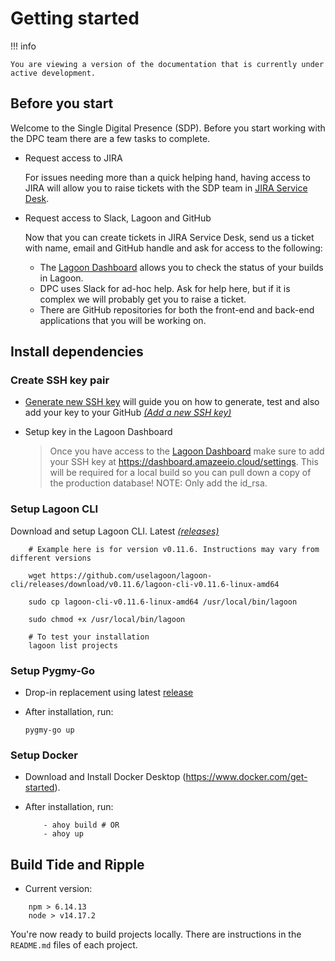 # Getting started

!!! info
    
    You are viewing a version of the documentation that is currently under 
    active development.
 
## Before you start

Welcome to the Single Digital Presence (SDP). Before you start working
with the DPC team there are a few tasks to complete.

- Request access to JIRA
    
    For issues needing more than a quick helping hand, having access to JIRA
    will allow you to raise tickets with the SDP team in [JIRA Service Desk](https://support.sdp.vic.gov.au/).

- Request access to Slack, Lagoon and GitHub

    Now that you can create tickets in JIRA Service Desk, send us a ticket with name, email and GitHub handle
    and ask for access to the following:

    - The [Lagoon Dashboard](https://dashboard.amazeeio.cloud/projects/) allows you to check the status of your
    builds in Lagoon.
    - DPC uses Slack for ad-hoc help. Ask for help here, but if it is complex we will probably get you to raise a
    ticket.
    - There are GitHub repositories for both the front-end and back-end applications that you will be working on.

## Install dependencies

### Create SSH key pair

- [Generate new SSH key](https://docs.github.com/en/authentication/connecting-to-github-with-ssh/generating-a-new-ssh-key-and-adding-it-to-the-ssh-agent) will guide you on how to generate, test and also add your key to your GitHub [*(Add a new SSH key)*](https://docs.github.com/en/authentication/connecting-to-github-with-ssh/adding-a-new-ssh-key-to-your-github-account)

- Setup key in the Lagoon Dashboard

    > Once you have access to the [Lagoon Dashboard](https://dashboard.amazeeio.cloud/projects/) make sure to add your SSH
key at https://dashboard.amazeeio.cloud/settings. This will be required for a local build so you can pull down a
copy of the production database! NOTE: Only add the id_rsa.

### Setup Lagoon CLI
Download and setup Lagoon CLI. Latest [*(releases)*](https://github.com/uselagoon/lagoon-cli/releases)
   
```
    # Example here is for version v0.11.6. Instructions may vary from different versions

    wget https://github.com/uselagoon/lagoon-cli/releases/download/v0.11.6/lagoon-cli-v0.11.6-linux-amd64

    sudo cp lagoon-cli-v0.11.6-linux-amd64 /usr/local/bin/lagoon

    sudo chmod +x /usr/local/bin/lagoon

    # To test your installation
    lagoon list projects
```

### Setup Pygmy-Go

- Drop-in replacement using latest [release](https://github.com/fubarhouse/pygmy-go/releases/tag/v0.7.1)
- After installation, run:

    ```
    pygmy-go up
    ```

### Setup Docker
- Download and Install Docker Desktop (https://www.docker.com/get-started).
- After installation, run:

    ```
        - ahoy build # OR
        - ahoy up
    ```

## Build Tide and Ripple
- Current version: 
```
    npm > 6.14.13
    node > v14.17.2
```

You're now ready to build projects locally. There are instructions in the `README.md` files of each project.